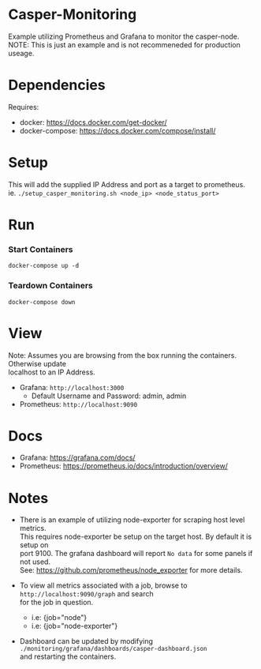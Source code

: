 # Casper-Monitoring
Example utilizing Prometheus and Grafana to monitor the casper-node.\
NOTE: This is just an example and is not recommeneded for production useage.

# Dependencies
Requires:
- docker: https://docs.docker.com/get-docker/
- docker-compose: https://docs.docker.com/compose/install/

# Setup
This will add the supplied IP Address and port as a target to prometheus. \
ie. `./setup_casper_monitoring.sh <node_ip> <node_status_port>`

# Run
### Start Containers
`docker-compose up -d`

### Teardown Containers
`docker-compose down`

# View
Note: Assumes you are browsing from the box running the containers. Otherwise update \
localhost to an IP Address.
- Grafana: `http://localhost:3000`
    - Default Username and Password: admin, admin
- Prometheus: `http://localhost:9090`

# Docs
- Grafana: https://grafana.com/docs/
- Prometheus: https://prometheus.io/docs/introduction/overview/

# Notes
- There is an example of utilizing node-exporter for scraping host level metrics. \
This requires node-exporter be setup on the target host. By default it is setup on \
port 9100. The grafana dashboard will report `No data` for some panels if not used. \
See: https://github.com/prometheus/node_exporter for more details.

- To view all metrics associated with a job, browse to `http://localhost:9090/graph` and search \
for the job in question.
    - i.e: {job="node"}
    - i.e: {job="node-exporter"}

- Dashboard can be updated by modifying `./monitoring/grafana/dashboards/casper-dashboard.json` \
and restarting the containers.
